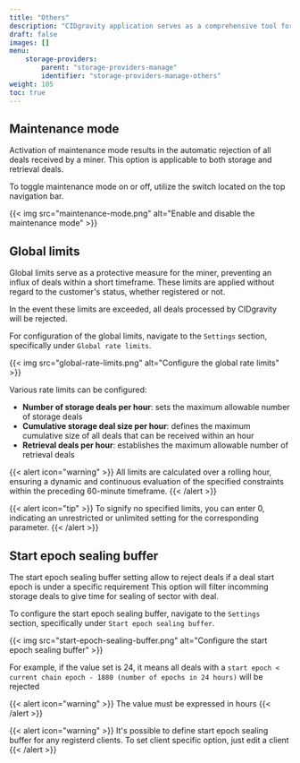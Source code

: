 ```yaml
---
title: "Others"
description: "CIDgravity application serves as a comprehensive tool for managing settings, clients, and the acceptance rules of pricing models"
draft: false
images: []
menu:
    storage-providers:
        parent: "storage-providers-manage"
        identifier: "storage-providers-manage-others"
weight: 105
toc: true
---
```


## Maintenance mode

Activation of maintenance mode results in the automatic rejection of all deals received by a miner. 
This option is applicable to both storage and retrieval deals. 

To toggle maintenance mode on or off, utilize the switch located on the top navigation bar.

{{< img src="maintenance-mode.png" alt="Enable and disable the maintenance mode" >}}

## Global limits

Global limits serve as a protective measure for the miner, preventing an influx of deals within a short timeframe. 
These limits are applied without regard to the customer's status, whether registered or not.

In the event these limits are exceeded, all deals processed by CIDgravity will be rejected.

For configuration of the global limits, navigate to the `Settings` section, specifically under `Global rate limits`.

{{< img src="global-rate-limits.png" alt="Configure the global rate limits" >}}

Various rate limits can be configured:

- **Number of storage deals per hour**: sets the maximum allowable number of storage deals
- **Cumulative storage deal size per hour**: defines the maximum cumulative size of all deals that can be received within an hour
- **Retrieval deals per hour**: establishes the maximum allowable number of retrieval deals

{{< alert icon="warning" >}}
All limits are calculated over a rolling hour, ensuring a dynamic and continuous evaluation of the specified constraints within the preceding 60-minute timeframe.
{{< /alert >}}

{{< alert icon="tip" >}}
To signify no specified limits, you can enter 0, indicating an unrestricted or unlimited setting for the corresponding parameter.
{{< /alert >}}

## Start epoch sealing buffer

The start epoch sealing buffer setting allow to reject deals if a deal start epoch is under a specific requirement
This option will filter incomming storage deals to give time for sealing of sector with deal.

To configure the start epoch sealing buffer, navigate to the `Settings` section, specifically under `Start epoch sealing buffer`.

{{< img src="start-epoch-sealing-buffer.png" alt="Configure the start epoch sealing buffer" >}}

For example, if the value set is 24, it means all deals with a `start epoch < current chain epoch - 1880 (number of epochs in 24 hours)` will be rejected

{{< alert icon="warning" >}}
The value must be expressed in hours
{{< /alert >}}

{{< alert icon="warning" >}}
It's possible to define start epoch sealing buffer for any registerd clients. To set client specific option, just edit a client
{{< /alert >}}